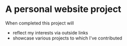 # A personal website project

When completed this project will 
  * reflect my interests via outside links
  * showcase various projects to which I've contributed
